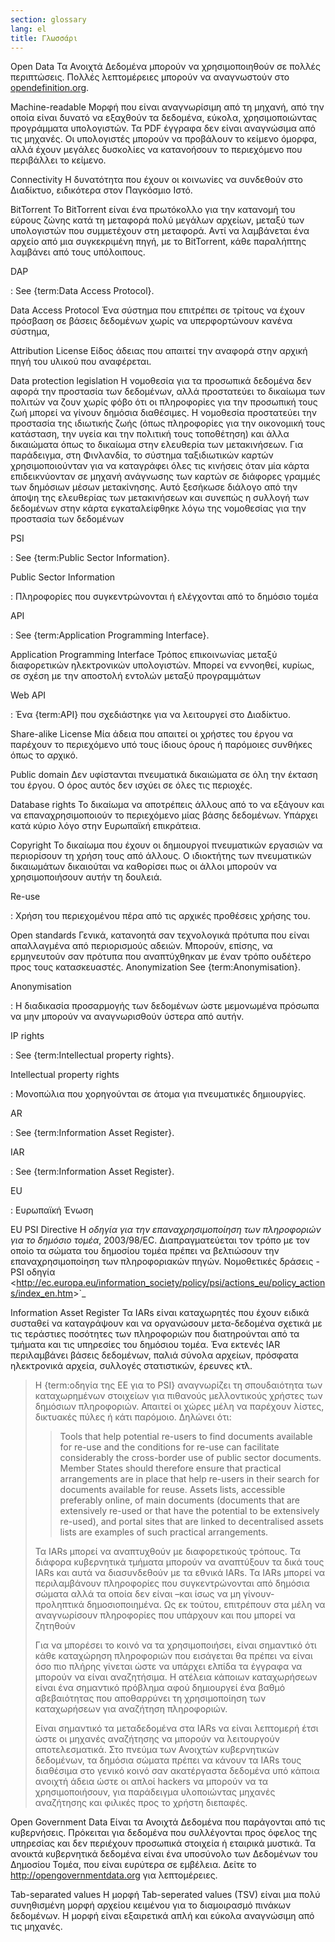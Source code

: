 ```yaml
---
section: glossary
lang: el
title: Γλωσσάρι
---
```


Open Data Τα Ανοιχτά Δεδομένα μπορούν να χρησιμοποιηθούν σε πολλές περιπτώσεις. Πολλές λεπτομέρειες μπορούν να αναγνωστούν στο [opendefinition.org](http://www.opendefinition.org/).

Machine-readable Μορφή που είναι αναγνωρίσιμη από τη μηχανή, από την οποία είναι δυνατό να εξαχθούν τα δεδομένα, εύκολα, χρησιμοποιώντας προγράμματα υπολογιστών. Τα PDF έγγραφα δεν είναι αναγνώσιμα από τις μηχανές. Οι υπολογιστές μπορούν να προβάλουν το κείμενο όμορφα, αλλά έχουν μεγάλες δυσκολίες να κατανοήσουν το περιεχόμενο που περιβάλλει το κείμενο.

Connectivity Η δυνατότητα που έχουν οι κοινωνίες να συνδεθούν στο Διαδίκτυο, ειδικότερα στον Παγκόσμιο Ιστό.

BitTorrent Το BitTorrent είναι ένα πρωτόκολλο για την κατανομή του εύρους ζώνης κατά τη μεταφορά πολύ μεγάλων αρχείων, μεταξύ των υπολογιστών που συμμετέχουν στη μεταφορά. Αντί να λαμβάνεται ένα αρχείο από μια συγκεκριμένη πηγή, με το BitTorrent, κάθε παραλήπτης λαμβάνει από τους υπόλοιπους.

DAP

:   See {term:Data Access Protocol}.

Data Access Protocol Ένα σύστημα που επιτρέπει σε τρίτους να έχουν πρόσβαση σε βάσεις δεδομένων χωρίς να υπερφορτώνουν κανένα σύστημα,

Attribution License Είδος άδειας που απαιτεί την αναφορά στην αρχική πηγή του υλικού που αναφέρεται.

Data protection legislation Η νομοθεσία για τα προσωπικά δεδομένα δεν αφορά την προστασία των δεδομένων, αλλά προστατεύει το δικαίωμα των πολιτών να ζουν χωρίς φόβο ότι οι πληροφορίες για την προσωπική τους ζωή μπορεί να γίνουν δημόσια διαθέσιμες. Η νομοθεσία προστατεύει την προστασία της ιδιωτικής ζωής (όπως πληροφορίες για την οικονομική τους κατάσταση, την υγεία και την πολιτική τους τοποθέτηση) και άλλα δικαιώματα όπως το δικαίωμα στην ελευθερία των μετακινήσεων. Για παράδειγμα, στη Φινλανδία, το σύστημα ταξιδιωτικών καρτών χρησιμοποιούνταν για να καταγράφει όλες τις κινήσεις όταν μία κάρτα επιδεικνύονταν σε μηχανή ανάγνωσης των καρτών σε διάφορες γραμμές των δημόσιων μέσων μετακίνησης. Αυτό ξεσήκωσε διάλογο από την άποψη της ελευθερίας των μετακινήσεων και συνεπώς η συλλογή των δεδομένων στην κάρτα εγκαταλείφθηκε λόγω της νομοθεσίας για την προστασία των δεδομένων

PSI

:   See {term:Public Sector Information}.

Public Sector Information

:   Πληροφορίες που συγκεντρώνονται ή ελέγχονται από το δημόσιο τομέα

API

:   See {term:Application Programming Interface}.

Application Programming Interface Τρόπος επικοινωνίας μεταξύ διαφορετικών ηλεκτρονικών υπολογιστών. Μπορεί να εννοηθεί, κυρίως, σε σχέση με την αποστολή εντολών μεταξύ προγραμμάτων

Web API

:   Ένα {term:API} που σχεδιάστηκε για να λειτουργεί στο Διαδίκτυο.

Share-alike License Μία άδεια που απαιτεί οι χρήστες του έργου να παρέχουν το περιεχόμενο υπό τους ίδιους όρους ή παρόμοιες συνθήκες όπως το αρχικό.

Public domain Δεν υφίστανται πνευματικά δικαιώματα σε όλη την έκταση του έργου. Ο όρος αυτός δεν ισχύει σε όλες τις περιοχές.

Database rights Το δικαίωμα να αποτρέπεις άλλους από το να εξάγουν και να επαναχρησιμοποιούν το περιεχόμενο μίας βάσης δεδομένων. Υπάρχει κατά κύριο λόγο στην Ευρωπαϊκή επικράτεια.

Copyright Το δικαίωμα που έχουν οι δημιουργοί πνευματικών εργασιών να περιορίσουν τη χρήση τους από άλλους. Ο ιδιοκτήτης των πνευματικών δικαιωμάτων δικαιούται να καθορίσει πως οι άλλοι μπορούν να χρησιμοποιήσουν αυτήν τη δουλειά.

Re-use

:   Χρήση του περιεχομένου πέρα από τις αρχικές προθέσεις χρήσης του.

Open standards Γενικά, κατανοητά σαν τεχνολογικά πρότυπα που είναι απαλλαγμένα από περιορισμούς αδειών. Μπορούν, επίσης, να ερμηνευτούν σαν πρότυπα που αναπτύχθηκαν με έναν τρόπο ουδέτερο προς τους κατασκευαστές. Anonymization See {term:Anonymisation}.

Anonymisation

:   Η διαδικασία προσαρμογής των δεδομένων ώστε μεμονωμένα πρόσωπα να μην μπορούν να αναγνωρισθούν ύστερα από αυτήν.

IP rights

:   See {term:Intellectual property rights}.

Intellectual property rights

:   Μονοπώλια που χορηγούνται σε άτομα για πνευματικές δημιουργίες.

AR

:   See {term:Information Asset Register}.

IAR

:   See {term:Information Asset Register}.

EU

:   Ευρωπαϊκή Ένωση

EU PSI Directive Η *οδηγία για την επαναχρησιμοποίηση των πληροφοριών για το δημόσιο τομέα*, 2003/98/EC. Διαπραγματεύεται τον τρόπο με τον οποίο τα σώματα του δημοσίου τομέα πρέπει να βελτιώσουν την επαναχρησιμοποίηση των πληροφοριακών πηγών. Νομοθετικές δράσεις - PSI οδηγία \<<http://ec.europa.eu/information_society/policy/psi/actions_eu/policy_actions/index_en.htm>\>\`\_

Information Asset Register Τα IARs είναι καταχωρητές που έχουν ειδικά συσταθεί να καταγράψουν και να οργανώσουν μετα-δεδομένα σχετικά με τις τεράστιες ποσότητες των πληροφοριών που διατηρούνται από τα τμήματα και τις υπηρεσίες του δημόσιου τομέα. Ένα εκτενές IAR περιλαμβάνει βάσεις δεδομένων, παλιά σύνολα αρχείων, πρόσφατα ηλεκτρονικά αρχεία, συλλογές στατιστικών, έρευνες κτλ.

> Η {term:οδηγία της ΕΕ για το PSI} αναγνωρίζει τη σπουδαιότητα των καταχωρημένων στοιχείων για πιθανούς μελλοντικούς χρήστες των δημόσιων πληροφοριών. Απαιτεί οι χώρες μέλη να παρέχουν λίστες, δικτυακές πύλες ή κάτι παρόμοιο. Δηλώνει ότι:
>
> > Tools that help potential re-users to find documents available for re-use and the conditions for re-use can facilitate considerably the cross-border use of public sector documents. Member States should therefore ensure that practical arrangements are in place that help re-users in their search for documents available for reuse. Assets lists, accessible preferably online, of main documents (documents that are extensively re-used or that have the potential to be extensively re-used), and portal sites that are linked to decentralised assets lists are examples of such practical arrangements.
>
> Τα IARs μπορεί να αναπτυχθούν με διαφορετικούς τρόπους. Τα διάφορα κυβερνητικά τμήματα μπορούν να αναπτύξουν τα δικά τους IARs και αυτά να διασυνδεθούν με τα εθνικά IARs. Τα IARs μπορεί να περιλαμβάνουν πληροφορίες που συγκεντρώνονται από δημόσια σώματα αλλά τα οποία δεν είναι –και ίσως να μη γίνουν- προληπτικά δημοσιοποιημένα. Ως εκ τούτου, επιτρέπουν στα μέλη να αναγνωρίσουν πληροφορίες που υπάρχουν και που μπορεί να ζητηθούν
>
> Για να μπορέσει το κοινό να τα χρησιμοποιήσει, είναι σημαντικό ότι κάθε καταχώρηση πληροφοριών που εισάγεται θα πρέπει να είναι όσο πιο πλήρης γίνεται ώστε να υπάρχει ελπίδα τα έγγραφα να μπορούν να είναι αναζητήσιμα. Η ατέλεια κάποιων καταχωρήσεων είναι ένα σημαντικό πρόβλημα αφού δημιουργεί ένα βαθμό αβεβαιότητας που αποθαρρύνει τη χρησιμοποίηση των καταχωρήσεων για αναζήτηση πληροφοριών.
>
> Είναι σημαντικό τα μεταδεδομένα στα IARs να είναι λεπτομερή έτσι ώστε οι μηχανές αναζήτησης να μπορούν να λειτουργούν αποτελεσματικά. Στο πνεύμα των Ανοιχτών κυβερνητικών δεδομένων, τα δημόσια σώματα πρέπει να κάνουν τα IARs τους διαθέσιμα στο γενικό κοινό σαν ακατέργαστα δεδομένα υπό κάποια ανοιχτή άδεια ώστε οι απλοί hackers να μπορούν να τα χρησιμοποιήσουν, για παράδειγμα υλοποιώντας μηχανές αναζήτησης και φιλικές προς το χρήστη διεπαφές.

Open Government Data Είναι τα Ανοιχτά Δεδομένα που παράγονται από τις κυβερνήσεις. Πρόκειται για δεδομένα που συλλέγονται προς όφελος της υπηρεσίας και δεν περιέχουν προσωπικά στοιχεία ή εταιρικά μυστικά. Τα ανοικτά κυβερνητικά δεδομένα είναι ένα υποσύνολο των Δεδομένων του Δημοσίου Τομέα, που είναι ευρύτερα σε εμβέλεια. Δείτε το <http://opengovernmentdata.org> για λεπτομέρειες.

Tab-separated values Η μορφή Tab-seperated values (TSV) είναι μια πολύ συνηθισμένη μορφή αρχείου κειμένου για το διαμοιρασμό πινάκων δεδομένων. Η μορφή είναι εξαιρετικά απλή και εύκολα αναγνώσιμη από τις μηχανές.
